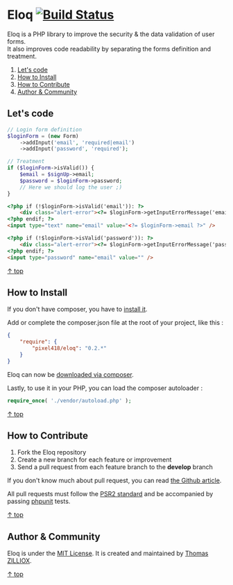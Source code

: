 Eloq [![Build Status](https://secure.travis-ci.org/Pixel418/Eloq.png)](http://travis-ci.org/Pixel418/Eloq)
======

Eloq is a PHP library to improve the security & the data validation of user forms.<br>
It also improves code readability by separating the forms definition and treatment.

1. [Let's code](#lets-code)
2. [How to Install](#how-to-install)
3. [How to Contribute](#how-to-contribute)
4. [Author & Community](#author--community)



Let's code
--------

```php
// Login form definition
$loginForm = (new Form)
    ->addInput('email', 'required|email')
    ->addInput('password', 'required');

// Treatment
if ($loginForm->isValid()) {
    $email = $signUp->email;
    $password = $loginForm->password;
    // Here we should log the user ;)
}
```
```html
<?php if (!$loginForm->isValid('email')): ?>
	<div class="alert-error"><?= $loginForm->getInputErrorMessage('email') ?></div>
<?php endif; ?>
<input type="text" name="email" value="<?= $loginForm->email ?>" />

<?php if (!$loginForm->isValid('password')): ?>
	<div class="alert-error"><?= $loginForm->getInputErrorMessage('password') ?></div>
<?php endif; ?>
<input type="password" name="email" value="" />
```

[&uarr; top](#readme)



How to Install
--------

If you don't have composer, you have to [install it](http://getcomposer.org/doc/01-basic-usage.md#installation).  

Add or complete the composer.json file at the root of your project, like this :

```json
{
    "require": {
        "pixel418/eloq": "0.2.*"
    }
}
```

Eloq can now be [downloaded via composer](http://getcomposer.org/doc/01-basic-usage.md#installing-dependencies).

Lastly, to use it in your PHP, you can load the composer autoloader :

```php
require_once( './vendor/autoload.php' );
```

[&uarr; top](#readme)



How to Contribute
--------

1. Fork the Eloq repository
2. Create a new branch for each feature or improvement
3. Send a pull request from each feature branch to the **develop** branch

If you don't know much about pull request, you can read [the Github article](https://help.github.com/articles/using-pull-requests).

All pull requests must follow the [PSR2 standard](https://github.com/php-fig/fig-standards/blob/master/accepted/PSR-2-coding-style-guide.md) and be accompanied by passing [phpunit](https://github.com/sebastianbergmann/phpunit/) tests.

[&uarr; top](#readme)



Author & Community
--------

Eloq is under the [MIT License](http://opensource.org/licenses/MIT).
It is created and maintained by [Thomas ZILLIOX](http://zilliox.me).

[&uarr; top](#readme)
